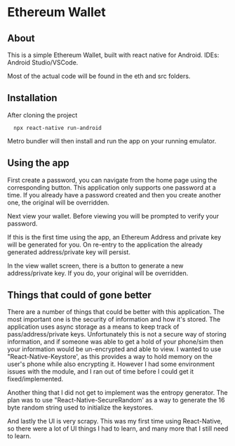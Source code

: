 # Ethereum Wallet

## About

This is a simple Ethereum Wallet, built with react native for Android. IDEs: Android Studio/VSCode.

Most of the actual code will be found in the eth and src folders.

## Installation

After cloning the project
```
  npx react-native run-android
```
Metro bundler will then install and run the app on your running emulator.

## Using the app

First create a password, you can navigate from the home page using the corresponding button. This application only supports one password at a time. If you already have a password created and then you create another one, the original will be overridden.

Next view your wallet. Before viewing you will be prompted to verify your password. 

If this is the first time using the app, an Ethereum Address and private key will be generated for you. On re-entry to the application the already generated address/private key will persist. 

In the view wallet screen, there is a button to generate a new address/private key. If you do, your original will be overridden.

## Things that could of gone better

There are a number of things that could be better with this application. The most important one is the security of information and how it's stored. The application uses async storage as a means to keep track of pass/address/private keys. Unfortunately this is not a secure way of storing information, and if someone was able to get a hold of your phone/sim then your information would be un-encrypted and able to view. I wanted to use "React-Native-Keystore', as this provides a way to hold memory on the user's phone while also encrypting it. However I had some environment issues with the module, and I ran out of time before I could get it fixed/implemented. 

Another thing that I did not get to implement was the entropy generator. The plan was to use "React-Native-SecureRandom' as a way to generate the 16 byte random string used to initialize the keystores. 

And lastly the UI is very scrapy. This was my first time using React-Native, so there were a lot of UI things I had to learn, and many more that I still need to learn.


